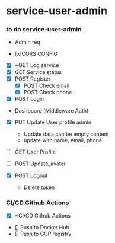 # service-user-admin


### to do service-user-admin


- Admin req

- [x]CORS CONFIG

- [x] ~GET Log service
- [x] GET Service status
- [x] POST Register
    - [x] POST Check email
    - [x] POST Check phone
- [x] POST Login

- Dashboard (Middleware Auth)
- [x] PUT Update User profile admin
    - Update data can be empty content
    - update with name, email, phone
- [ ] GET User Profile
- [ ] POST Update_avatar


- [x] POST Logout
    - Delete token 


### CI/CD Github Actions

- [x] ~CI/CD Github Actions
- [] Push to Docker Hub
- [] Push to GCP registry


